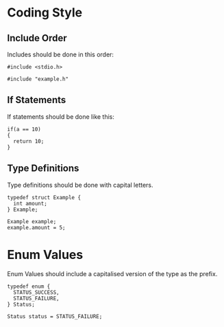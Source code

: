 # Coding Style

## Include Order

Includes should be done in this order:

```
#include <stdio.h>

#include "example.h"
```

## If Statements

If statements should be done like this:

```
if(a == 10)
{
  return 10;
}
```

## Type Definitions

Type definitions should be done with capital letters.

```
typedef struct Example {
  int amount;
} Example;

Example example;
example.amount = 5;
```

# Enum Values

Enum Values should include a capitalised version of the type as the prefix.

```
typedef enum {
  STATUS_SUCCESS,
  STATUS_FAILURE,
} Status;

Status status = STATUS_FAILURE;
```
